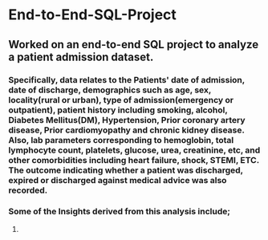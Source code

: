 # End-to-End-SQL-Project
## Worked on an end-to-end SQL project to analyze a patient admission dataset. 
### Specifically, data relates to the Patients' date of admission, date of discharge, demographics such as age, sex, locality(rural or urban), type of admission(emergency or outpatient), patient history including smoking, alcohol, Diabetes Mellitus(DM), Hypertension, Prior coronary artery disease, Prior cardiomyopathy and chronic kidney disease. Also, lab parameters corresponding to hemoglobin, total lymphocyte count, platelets, glucose, urea, creatinine, etc, and other comorbidities including heart failure, shock, STEMI, ETC. The outcome indicating whether a patient was discharged, expired or discharged against medical advice was also recorded. 

### Some of the Insights derived from this analysis include;
1. 

